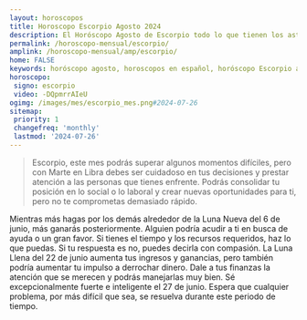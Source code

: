 ```yaml
---
layout: horoscopos
title: Horoscopo Escorpio Agosto 2024
description: El Horóscopo Agosto de Escorpio todo lo que tienen los astros preparados para este mes, amor, trabajo, familia. Todo sobre astrologia, tarot, predicciones. Horoscopo gratis en español, predicciones y astrología.
permalink: /horoscopo-mensual/escorpio/
amplink: /horoscopo-mensual/amp/escorpio/
home: FALSE
keywords: horóscopo agosto, horoscopos en español, horóscopo Escorpio agosto , horóscopo esperanza gracia, horoscop, horóscopos gratis, horoscopo Escorpio, Tarot, Astrologia, Zodíaco, Escorpio, horoscopo gratis, horoscopo del mes 
horoscopo:
 signo: escorpio
 video: -DQpmrrAIeU
ogimg: /images/mes/escorpio_mes.png#2024-07-26
sitemap:
 priority: 1
 changefreq: 'monthly'
 lastmod: '2024-07-26'
---
```



 > Escorpio, este mes podrás superar algunos momentos difíciles, pero con Marte en Libra debes ser cuidadoso en tus decisiones y prestar atención a las personas que tienes enfrente. Podrás consolidar tu posición en lo social o lo laboral y crear nuevas oportunidades para ti, pero no te comprometas demasiado rápido.



Mientras más hagas por los demás alrededor de la Luna Nueva del 6 de junio, más ganarás posteriormente. Alguien podría acudir a ti en busca de ayuda o un gran favor. Si tienes el tiempo y los recursos requeridos, haz lo que puedas. Si tu respuesta es no, puedes decirla con compasión. La Luna Llena del 22 de junio aumenta tus ingresos y ganancias, pero también podría aumentar tu impulso a derrochar dinero. Dale a tus finanzas la atención que se merecen y podrás manejarlas muy bien. Sé excepcionalmente fuerte e inteligente el 27 de junio. Espera que cualquier problema, por más difícil que sea, se resuelva durante este periodo de tiempo.